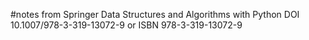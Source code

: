#notes from Springer Data Structures and Algorithms with Python
DOI 10.1007/978-3-319-13072-9 or ISBN 978-3-319-13072-9
